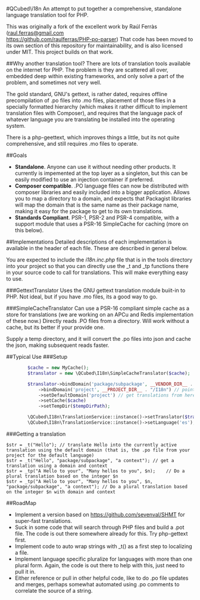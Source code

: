 #QCubed\i18n
An attempt to put together a comprehensive, standalone language translation tool for PHP.

This was originally a fork of the excellent work by Raúl Ferràs (raul.ferras@gmail.com  
https://github.com/raulferras/PHP-po-parser)
That code has been moved to its own section of this repository for maintainability, 
and is also licensed under MIT. This project builds on that work.

##Why another translation tool?
There are lots of translation tools available on the internet for PHP. The problem is they
are scattered all over, embedded deep within existing frameworks, and only solve a part
of the problem, and sometimes not very well.

The gold standard, GNU's gettext, is rather dated, requires offline precompilation of .po
files into .mo files, placement of those files in a specially formatted hierarchy (which
makes it rather difficult to implement translation files with Composer), and requires
that the language pack of whatever language you are translating be installed into the
operating system.

There is a php-geettext, which improves things a little, but its not quite comprehensive, 
and still requires .mo files to operate.

##Goals
- **Standalone**. Anyone can use it without needing other products. It currently is impemented at
the top layer as a singleton, but this can be easily modified to use an injection container if preferred.
- **Composer compatible**. .PO language files can now be distributed with composer libraries
and easily included into a bigger application. 
Allows you to map a directory to a domain, and expects that Packagist libraries
will map the domain that is the same name as their package name, making it easy for the
package to get to its own translations.
- **Standards Compliant**. PSR-1, PSR-2 and PSR-4 compatible, with a support module that uses a
PSR-16 SimpleCache for caching (more on this below).

##Implementations
Detailed descriptions of each implementation is available in the header of each file. 
These are described in general below.

You are expected to include the *i18n.inc.php* file that is in the tools directory into your
project so that you can directly use the _t and _tp functions there in your source code to
call for translations. This will make everything easy to use.

###GettextTranslator
Uses the GNU gettext translation module buiit-in to PHP. Not ideal, but if you have .mo files,
its a good way to go.

###SimpleCacheTranslator
Can use a PSR-16 compliant simple cache as a store for translations (we are working on
an APCu and Redis implementation of these now.) Directly reads .PO files from a
directory. Will work without a cache, but its better if your provide one.

Supply a temp directory, and it will convert the .po files into json and cache the json,
making subsequent reads faster.

##Typical Use
###Setup
```php
		$cache = new MyCache();
		$translator = new \QCubed\I18n\SimpleCacheTranslator($cache);

		$translator->bindDomain('package/subpackage', __VENDOR_DIR__ . "/package/subpackage/I18n") // directory of .po files
			->bindDomain('project', __PROJECT_DIR__ . "/I18n") // pointer to your specific translations
			->setDefaultDomain('project') // get translations from here if no domain is specified
			->setCache($cache)
			->setTempDir($tempDirPath);

		\QCubed\I18n\TranslationService::instance()->setTranslator($translator);
		\QCubed\I18n\TranslationService::instance()->setLanguage('es'); //Make a particular language the active language.

```

###Getting a translation
```
$str = _t("Hello");	// translate Hello into the currently active translation using the default domain (that is, the .po file from your project for the default language)
$str = _t("Hello", "package/subpackage", "a context"); // get a translation using a domain and context
$str = _tp("A Hello to your", "Many hellos to you", $n);	// Do a plural translation based on the integer $n
$str = _tp("A Hello to your", "Many hellos to you", $n, "package/subpackage", "a context");	// Do a plural translation based on the integer $n with domain and context
```

##RoadMap
* Implement a version based on https://github.com/sevenval/SHMT for super-fast translations.
* Suck in some code that will search through PHP files and build a .pot file. The code is out
there somewhere already for this. Try php-gettext first.
* Implement code to auto wrap strings with _t() as a first step to localizing a file.
* Implement language specific pluralize for languages with more than one plural form. Again,
the code is out there to help with this, just need to pull it in.
* Either reference or pull in other helpful code, like to do .po file updates and merges,
perhaps somewhat automated using .po comments to correlate the source of a string.